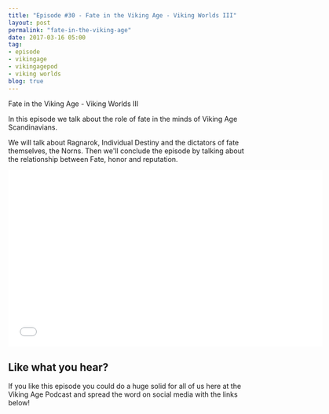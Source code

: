 ```yaml
---
title: "Episode #30 - Fate in the Viking Age - Viking Worlds III"
layout: post
permalink: "fate-in-the-viking-age"
date: 2017-03-16 05:00
tag:
- episode
- vikingage
- vikingagepod
- viking worlds
blog: true
---
```


Fate in the Viking Age - Viking Worlds III

In this episode we talk about the role of fate in the minds of Viking Age Scandinavians. 

We will talk about Ragnarok, Individual Destiny and the dictators of fate themselves, the Norns. Then we'll conclude the episode by talking about the relationship between Fate, honor and reputation. 

<iframe style="border: none" src="//html5-player.libsyn.com/embed/episode/id/5165643/height/360/width/640/theme/standard/autonext/no/thumbnail/yes/autoplay/no/preload/no/no_addthis/no/direction/backward/" height="360" width="640" scrolling="no"  allowfullscreen webkitallowfullscreen mozallowfullscreen oallowfullscreen msallowfullscreen></iframe>

## Like what you hear?
If you like this episode you could do a huge solid for all of us here at the Viking Age Podcast and spread the word on social media with the links below!